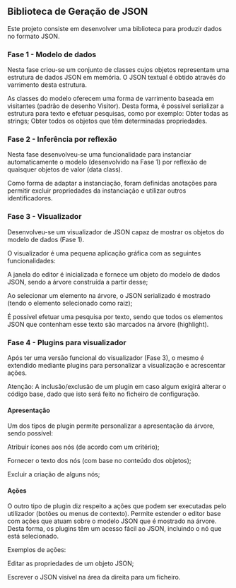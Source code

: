 ## Biblioteca de Geração de JSON

Este projeto consiste em desenvolver uma biblioteca para produzir dados no formato JSON. 

### Fase 1 - Modelo de dados

Nesta fase criou-se um conjunto de classes cujos objetos representam uma estrutura de dados JSON em memória. O JSON textual é obtido através do varrimento desta estrutura.

As classes do modelo oferecem uma forma de varrimento baseada em visitantes (padrão de desenho Visitor). Desta forma, é possível serializar a estrutura para texto e efetuar pesquisas, como por exemplo:
  Obter todas as strings;
  Obter todos os objetos que têm determinadas propriedades.
  
### Fase 2 - Inferência por reflexão

Nesta fase desenvolveu-se uma funcionalidade para instanciar automaticamente o modelo (desenvolvido na Fase 1) por reflexão de quaisquer objetos de valor (data class).

Como forma de adaptar a instanciação, foram definidas anotações para permitir excluir propriedades da instanciação e utilizar outros identificadores.

### Fase 3 - Visualizador

Desenvolveu-se um visualizador de JSON capaz de mostrar os objetos do modelo de dados (Fase 1).

O visualizador é uma pequena aplicação gráfica com as seguintes funcionalidades: 

A janela do editor é inicializada e fornece um objeto do modelo de dados JSON, sendo a árvore construída a partir desse;

Ao selecionar um elemento na árvore, o JSON serializado é mostrado (tendo o elemento selecionado como raiz);

É possível efetuar uma pesquisa por texto, sendo que todos os elementos JSON que contenham esse texto são marcados na árvore (highlight).

### Fase 4 - Plugins para visualizador
Após ter uma versão funcional do visualizador (Fase 3),  o mesmo é extendido mediante plugins para personalizar a visualização e acrescentar ações.

Atenção: A inclusão/exclusão de um plugin em caso algum exigirá alterar o código base, dado que isto será feito no ficheiro de configuração.

#### Apresentação
Um dos tipos de plugin permite personalizar a apresentação da árvore, sendo possível:

Atribuir ícones aos nós (de acordo com um critério);

Fornecer o texto dos nós (com base no conteúdo dos objetos);

Excluir a criação de alguns nós;

#### Ações
O outro tipo de plugin diz respeito a ações que podem ser executadas pelo utilizador (botões ou menus de contexto). Permite estender o editor base com ações que atuam sobre o modelo JSON que é mostrado na árvore. Desta forma, os plugins têm um acesso fácil ao JSON, incluindo o nó que está selecionado.

Exemplos de ações:

Editar as propriedades de um objeto JSON;

Escrever o JSON visível na área da direita para um ficheiro.
